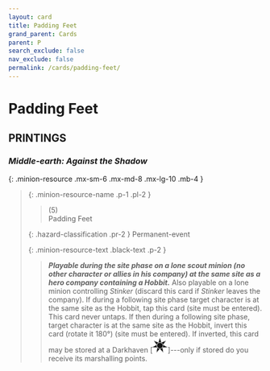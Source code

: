```yaml
---
layout: card
title: Padding Feet
grand_parent: Cards
parent: P
search_exclude: false
nav_exclude: false
permalink: /cards/padding-feet/
---
```


# Padding Feet


## PRINTINGS


### _Middle-earth: Against the Shadow_

{: .minion-resource .mx-sm-6 .mx-md-8 .mx-lg-10 .mb-4 }
> {: .minion-resource-name .p-1 .pl-2 }
> > <div class="hazard-mp">(5)</div>
> > <div class="card-name">Padding Feet</div>
>
> {: .hazard-classification .pr-2 }
> Permanent-event
>
> {: .minion-resource-text .black-text .p-2 }
> > ***Playable during the site phase on a lone scout minion (no other character or allies in his company) at the same site as a hero company containing a Hobbit.*** Also playable on a lone minion controlling _Stinker_ (discard this card if _Stinker_ leaves the company). If during a following site phase target character is at the same site as the Hobbit, tap this card (site must be entered). This card never untaps. If then during a following site phase, target character is at the same site as the Hobbit, invert this card (rotate it 180°) (site must be entered). If inverted, this card may be stored at a Darkhaven <nobr>[<img src="/assets/images/dark-haven.svg">]</nobr>---only if stored do you receive its marshalling points. 
> 
